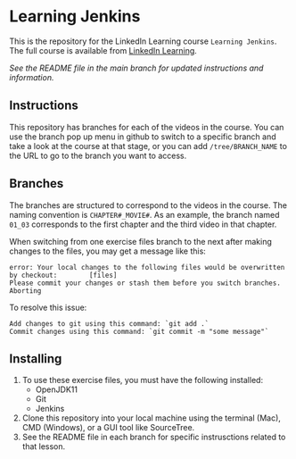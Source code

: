 # Learning Jenkins
This is the repository for the LinkedIn Learning course `Learning Jenkins`. The full course is available from [LinkedIn Learning][lil-course-url].

_See the README file in the main branch for updated instructions and information._

## Instructions
This repository has branches for each of the videos in the course. You can use the branch pop up menu in github to switch to a specific branch and take a look at the course at that stage, or you can add `/tree/BRANCH_NAME` to the URL to go to the branch you want to access.

## Branches
The branches are structured to correspond to the videos in the course. The naming convention is `CHAPTER#_MOVIE#`. As an example, the branch named `01_03` corresponds to the first chapter and the third video in that chapter.

When switching from one exercise files branch to the next after making changes to the files, you may get a message like this:

    error: Your local changes to the following files would be overwritten by checkout:        [files]
    Please commit your changes or stash them before you switch branches.
    Aborting

To resolve this issue:

    Add changes to git using this command: `git add .`
	Commit changes using this command: `git commit -m "some message"`

## Installing
1. To use these exercise files, you must have the following installed:
	- OpenJDK11
    - Git
    - Jenkins
2. Clone this repository into your local machine using the terminal (Mac), CMD (Windows), or a GUI tool like SourceTree.
3. See the README file in each branch for specific instrusctions related to that lesson.


[0]: # (Replace these placeholder URLs with actual course URLs)

[lil-course-url]: https://www.linkedin.com/learning/
[lil-thumbnail-url]: http://

